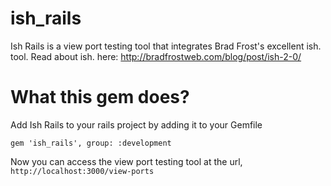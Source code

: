 # ish_rails

Ish Rails is a view port testing tool that integrates Brad Frost's excellent ish. tool. 
Read about ish. here: http://bradfrostweb.com/blog/post/ish-2-0/

# What this gem does?

Add Ish Rails to your rails project by adding it to your Gemfile

```
gem 'ish_rails', group: :development
```

Now you can access the view port testing tool at the url, 
```http://localhost:3000/view-ports```
